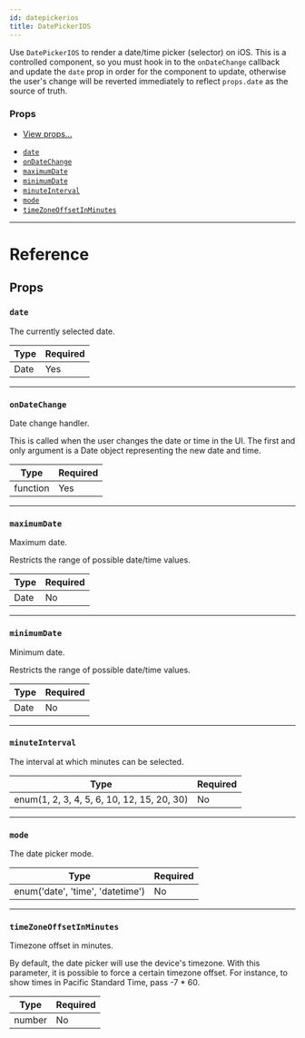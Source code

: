```yaml
---
id: datepickerios
title: DatePickerIOS
---
```

Use `DatePickerIOS` to render a date/time picker (selector) on iOS.  This is
a controlled component, so you must hook in to the `onDateChange` callback
and update the `date` prop in order for the component to update, otherwise
the user's change will be reverted immediately to reflect `props.date` as the
source of truth.

### Props

* [View props...](view.md#props)
- [`date`](datepickerios.md#date)
- [`onDateChange`](datepickerios.md#ondatechange)
- [`maximumDate`](datepickerios.md#maximumdate)
- [`minimumDate`](datepickerios.md#minimumdate)
- [`minuteInterval`](datepickerios.md#minuteinterval)
- [`mode`](datepickerios.md#mode)
- [`timeZoneOffsetInMinutes`](datepickerios.md#timezoneoffsetinminutes)






---

# Reference

## Props

### `date`

The currently selected date.

| Type | Required |
| - | - |
| Date | Yes |




---

### `onDateChange`

Date change handler.

This is called when the user changes the date or time in the UI.
The first and only argument is a Date object representing the new
date and time.

| Type | Required |
| - | - |
| function | Yes |




---

### `maximumDate`

Maximum date.

Restricts the range of possible date/time values.

| Type | Required |
| - | - |
| Date | No |




---

### `minimumDate`

Minimum date.

Restricts the range of possible date/time values.

| Type | Required |
| - | - |
| Date | No |




---

### `minuteInterval`

The interval at which minutes can be selected.

| Type | Required |
| - | - |
| enum(1, 2, 3, 4, 5, 6, 10, 12, 15, 20, 30) | No |




---

### `mode`

The date picker mode.

| Type | Required |
| - | - |
| enum('date', 'time', 'datetime') | No |




---

### `timeZoneOffsetInMinutes`

Timezone offset in minutes.

By default, the date picker will use the device's timezone. With this
parameter, it is possible to force a certain timezone offset. For
instance, to show times in Pacific Standard Time, pass -7 * 60.

| Type | Required |
| - | - |
| number | No |






